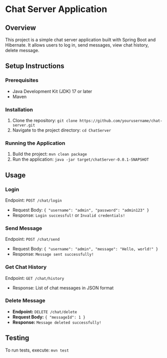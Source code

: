 # Chat Server Application

## Overview
This project is a simple chat server application built with Spring Boot and Hibernate. It allows users to log in, send messages, view chat history, delete message.

## Setup Instructions
### Prerequisites
- Java Development Kit (JDK) 17 or later
- Maven

### Installation
1. Clone the repository: `git clone https://github.com/yourusername/chat-server.git`
2. Navigate to the project directory: `cd ChatServer`

### Running the Application
1. Build the project: `mvn clean package`
2. Run the application: `java -jar target/chatServer-0.0.1-SNAPSHOT`

## Usage
### Login
Endpoint: `POST /chat/login`
- Request Body: `{ "username": "admin", "password": "admin123" }`
- Response: `Login successful!` or `Invalid credentials!`

### Send Message
Endpoint: `POST /chat/send`
- Request Body: `{ "username": "admin", "message": "Hello, world!" }`
- Response: `Message sent successfully!`

### Get Chat History
Endpoint: `GET /chat/history`
- Response: List of chat messages in JSON format

### Delete Message
- **Endpoint:** `DELETE /chat/delete`
- **Request Body:** `{ "messageId": 1 }`
- **Response:** `Message deleted successfully!`


## Testing
To run tests, execute: `mvn test`
